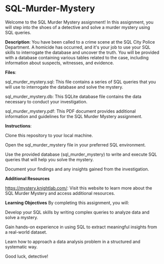 # SQL-Murder-Mystery


Welcome to the SQL Murder Mystery assignment! In this assignment, you will step into the shoes of a detective and solve a murder mystery using SQL queries.

**Description**:
You have been called to a crime scene at the SQL City Police Department. A homicide has occurred, and it's your job to use your SQL skills to interrogate the database and uncover the truth. You will be provided with a database containing various tables related to the case, including information about suspects, witnesses, and evidence.


**Files**:

sql_murder_mystery.sql: This file contains a series of SQL queries that you will use to interrogate the database and solve the mystery.

sql_murder_mystery.db: This SQLite database file contains the data necessary to conduct your investigation.

sql_murder_mystery.pdf: This PDF document provides additional information and guidelines for the SQL Murder Mystery assignment.


**Instructions**:

Clone this repository to your local machine.

Open the sql_murder_mystery file in your preferred SQL environment.

Use the provided database (sql_murder_mystery) to write and execute SQL queries that will help you solve the mystery.

Document your findings and any insights gained from the investigation.

**Additional Resources**

https://mystery.knightlab.com/: Visit this website to learn more about the SQL Murder Mystery and access additional resources.

**Learning Objectives**
By completing this assignment, you will:

Develop your SQL skills by writing complex queries to analyze data and solve a mystery.

Gain hands-on experience in using SQL to extract meaningful insights from a real-world dataset.

Learn how to approach a data analysis problem in a structured and systematic way.

Good luck, detective!
